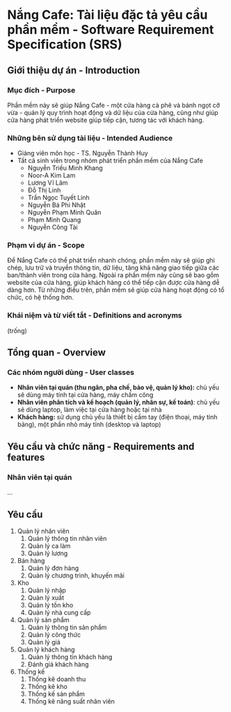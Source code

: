 # Nắng Cafe: Tài liệu đặc tả yêu cầu phần mềm - Software Requirement Specification (SRS)

## Giới thiệu dự án - Introduction

### Mục đích - Purpose

Phần mềm này sẽ giúp Nắng Cafe - một cửa hàng cà phê và bánh ngọt cỡ vừa - quản lý quy trình hoạt động và dữ liệu của cửa hàng, cũng như giúp cửa hàng phát triển website giúp tiếp cận, tương tác với khách hàng.

### Những bên sử dụng tài liệu - Intended Audience

- Giảng viên môn học - TS. Nguyễn Thành Huy
- Tất cả sinh viên trong nhóm phát triển phần mềm của Nắng Cafe
  - Nguyễn Triều Minh Khang
  - Noor-A Kim Lam
  - Lương Vĩ Lâm
  - Đỗ Thị Linh
  - Trần Ngọc Tuyết Linh
  - Nguyễn Bá Phi Nhật
  - Nguyễn Phạm Minh Quân
  - Phạm Minh Quang
  - Nguyễn Công Tài

### Phạm vi dự án - Scope

Để Nắng Cafe có thể phát triển nhanh chóng, phần mềm này sẽ giúp ghi chép, lưu trữ và truyền thông tin, dữ liệu, tăng khả năng giao tiếp giữa các ban/thành viên trong cửa hàng. Ngoài ra phần mềm này cũng sẽ bao gồm website của cửa hàng, giúp khách hàng có thể tiếp cận được cửa hàng dễ dàng hơn. Từ những điều trên, phần mềm sẽ giúp cửa hàng hoạt động có tổ chức, có hệ thống hơn.

### Khái niệm và từ viết tắt - Definitions and acronyms

(trống)

## Tổng quan - Overview

### Các nhóm người dùng - User classes

- **Nhân viên tại quán (thu ngân, pha chế, bảo vệ, quản lý kho):** chủ yếu sẽ dùng máy tính tại cửa hàng, máy chấm công
- **Nhân viên phân tích và kế hoạch (quản lý, nhân sự, kế toán)**: chủ yếu sẽ dùng laptop, làm việc tại cửa hàng hoặc tại nhà
- **Khách hàng:** sử dụng chủ yếu là thiết bị cầm tay (điện thoại, máy tính bảng), một phần nhỏ máy tính (desktop và laptop)

## Yêu cầu và chức năng - Requirements and features

### Nhân viên tại quán

...

## Yêu cầu

1. Quản lý nhân viên
    1. Quản lý thông tin nhân viên
    1. Quản lý ca làm
    1. Quản lý lương
1. Bán hàng
    1. Quản lý đơn hàng
    1. Quản lý chương trình, khuyến mãi
1. Kho
    1. Quản lý nhập
    1. Quản lý xuất
    1. Quản lý tồn kho
    1. Quản lý nhà cung cấp
1. Quản lý sản phẩm
    1. Quản lý thông tin sản phẩm
    1. Quản lý công thức
    1. Quản lý giá
1. Quản lý khách hàng
    1. Quản lý thông tin khách hàng
    1. Đánh giá khách hàng
1. Thống kế
    1. Thống kê doanh thu
    1. Thống kê kho
    1. Thống kế sản phẩm
    1. Thống kê năng suất nhân viên